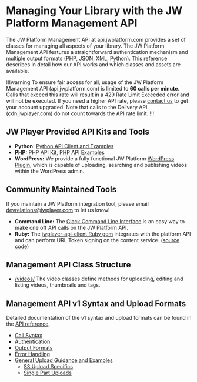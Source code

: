 # Managing Your Library with the JW Platform Management API

The JW Platform Management API at api.jwplatform.com provides a set of classes for managing all aspects of your library. The JW Platform Management API features a straightforward authentication mechanism and multiple output formats (PHP, JSON, XML, Python). This reference describes in detail how our API works and which classes and assets are available. 

!!!warning
To ensure fair access for all, usage of the JW Platform Management API (api.jwplatform.com) is limited to **60 calls per minute**. Calls that exceed this rate will result in a 429 Rate Limit Exceeded error and will not be executed. If you need a higher API rate, please [contact us](https://www.jwplayer.com/contact-us/?utm_source=developer&utm_medium=CTA&utm_campaign=platform-docs) to get your account upgraded. Note that calls to the Delivery API (cdn.jwplayer.com) do not count towards the API rate limit.
!!!

## JW Player Provided API Kits and Tools

* **Python:** [Python API Client and Examples](https://github.com/jwplayer/jwplatform-py)
* **PHP:** [PHP API Kit](http://support-static.jwplayer.com/API/php-api-kit-20151013.zip>), [PHP API Examples](https://support-static.jwplayer.com/API/php-api-examples-20151013.zip)
* **WordPress:** We provide a fully functional JW Platform [WordPress Plugin](http://wordpress.org/plugins/jw-player/), which is capable of uploading, searching and publishing videos within the WordPress admin.

## Community Maintained Tools

If you maintain a JW Platform integration tool, please email devrelations@jwplayer.com to let us know!

* **Command Line:** The [Clack Command Line Interface](https://github.com/rmnl/clack) is an easy way to make one off API calls on the JW Platform API.
* **Ruby:** The [jwplayer-api-client Ruby gem](https://rubygems.org/gems/jwplayer-api-client) integrates with the platform API and can perform URL Token signing on the content service. ([source code](https://github.com/raphi/jwplayer-api-client))

## Management API Class Structure
* [/videos/](/jw-platform/reference/v1/methods/videos/index.html) The video classes define methods for uploading, editing and listing videos, thumbnails and tags.

## Management API v1 Syntax and Upload Formats

Detailed documentation of the v1 syntax and upload formats can be found in the [API reference](https://developer.jwplayer.com/jw-platform/reference/v1).

* [Call Syntax](/jw-platform/reference/v1/call_syntax.html)
* [Authentication](/jw-platform/reference/v1/authentication.html)
* [Output Formats](/jw-platform/reference/v1/output_formats.html)
* [Error Handling](/jw-platform/reference/v1/errors.html)
* [General Upload Guidance and Examples](../uploading-videos.md)
    * [S3 Upload Specifics](/jw-platform/reference/v1/s3_uploads.html)
    * [Single Part Uploads](/jw-platform/reference/v1/uploads.html)

